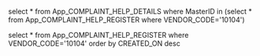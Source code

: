
select * from App_COMPLAINT_HELP_DETAILS where   MasterID in (select * from App_COMPLAINT_HELP_REGISTER   where	VENDOR_CODE='10104')

select * from App_COMPLAINT_HELP_REGISTER   where	VENDOR_CODE='10104'  order by CREATED_ON desc	
